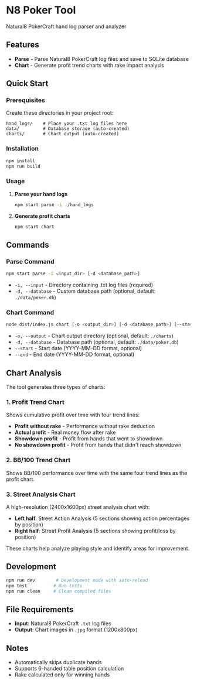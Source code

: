 # N8 Poker Tool

Natural8 PokerCraft hand log parser and analyzer

## Features

- **Parse** - Parse Natural8 PokerCraft log files and save to SQLite database
- **Chart** - Generate profit trend charts with rake impact analysis

## Quick Start

### Prerequisites

Create these directories in your project root:
```
hand_logs/    # Place your .txt log files here
data/         # Database storage (auto-created)
charts/       # Chart output (auto-created)
```

### Installation

```bash
npm install
npm run build
```

### Usage

1. **Parse your hand logs**
   ```bash
   npm start parse -i ./hand_logs
   ```

2. **Generate profit charts**
   ```bash
   npm start chart
   ```

## Commands

### Parse Command
```bash
npm start parse -i <input_dir> [-d <database_path>]
```
- `-i, --input` - Directory containing .txt log files (required)
- `-d, --database` - Custom database path (optional, default: `./data/poker.db`)

### Chart Command
```bash
node dist/index.js chart [-o <output_dir>] [-d <database_path>] [--start <date>] [--end <date>]
```
- `-o, --output` - Chart output directory (optional, default: `./charts`)
- `-d, --database` - Database path (optional, default: `./data/poker.db`)
- `--start` - Start date (YYYY-MM-DD format, optional)
- `--end` - End date (YYYY-MM-DD format, optional)

## Chart Analysis

The tool generates three types of charts:

### 1. Profit Trend Chart
Shows cumulative profit over time with four trend lines:
- **Profit without rake** - Performance without rake deduction
- **Actual profit** - Real money flow after rake
- **Showdown profit** - Profit from hands that went to showdown
- **No showdown profit** - Profit from hands that didn't reach showdown

### 2. BB/100 Trend Chart
Shows BB/100 performance over time with the same four trend lines as the profit chart.

### 3. Street Analysis Chart
A high-resolution (2400x1600px) street analysis chart with:
- **Left half**: Street Action Analysis (5 sections showing action percentages by position)
- **Right half**: Street Profit Analysis (5 sections showing profit/loss by position)

These charts help analyze playing style and identify areas for improvement.

## Development

```bash
npm run dev        # Development mode with auto-reload
npm test          # Run tests
npm run clean     # Clean compiled files
```

## File Requirements

- **Input**: Natural8 PokerCraft `.txt` log files
- **Output**: Chart images in `.jpg` format (1200x800px)

## Notes

- Automatically skips duplicate hands
- Supports 6-handed table position calculation
- Rake calculated only for winning hands 